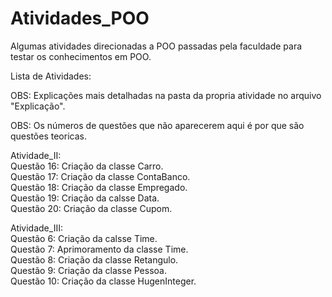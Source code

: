 # Atividades_POO
Algumas atividades direcionadas a POO passadas pela faculdade para testar os conhecimentos em POO.

Lista de Atividades:

OBS: Explicações mais detalhadas na pasta da propria atividade no arquivo "Explicação".

OBS: Os números de questões que não aparecerem aqui é por que são questões teoricas.

Atividade_II:<br>
Questão 16: Criação da classe Carro.<br>
Questão 17: Criação da classe ContaBanco.<br>
Questão 18: Criação da classe Empregado.<br>
Questão 19: Criação da calsse Data.<br>
Questão 20: Criação da classe Cupom.<br>

Atividade_III:<br>
Questão 6: Criação da calsse Time.<br>
Questão 7: Aprimoramento da classe Time.<br>
Questão 8: Criação da classe Retangulo.<br>
Questão 9: Criação da classe Pessoa.<br>
Questão 10: Criação da classe HugenInteger.<br>
